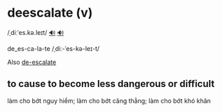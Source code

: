 # deescalate (v)

/ˌdiːˈes.kə.leɪt/ [🔊](https://dictionary.cambridge.org/media/english/uk_pron/u/ukd/ukdec/ukdecry018.mp3) [🔊](https://dictionary.cambridge.org/media/english/us_pron/d/de_/de_es/de_escalate.mp3)

de_es-ca-la-te /ˌdiː-ˈes-kə-leɪ-t/

Also [de-escalate]()

## to cause to become less dangerous or difficult

làm cho bớt nguy hiểm; làm cho bớt căng thẳng; làm cho bớt khó khăn